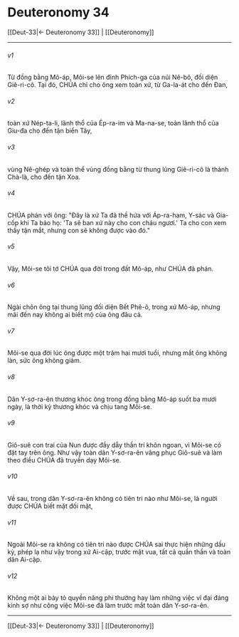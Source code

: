 # Deuteronomy 34

[[Deut-33|← Deuteronomy 33]] | [[Deuteronomy]]
***



###### v1 
Từ đồng bằng Mô-áp, Môi-se lên đỉnh Phích-ga của núi Nê-bô, đối diện Giê-ri-cô. Tại đó, CHÚA chỉ cho ông xem toàn xứ, từ Ga-la-át cho đến Đan, 

###### v2 
toàn xứ Nép-ta-li, lãnh thổ của Ép-ra-im và Ma-na-se, toàn lãnh thổ của Giu-đa cho đến tận biển Tây, 

###### v3 
vùng Nê-ghép và toàn thể vùng đồng bằng từ thung lũng Giê-ri-cô là thành Chà-là, cho đến tận Xoa. 

###### v4 
CHÚA phán với ông: "Đây là xứ Ta đã thề hứa với Áp-ra-ham, Y-sác và Gia-cốp khi Ta bảo họ: 'Ta sẽ ban xứ này cho con cháu ngươi.' Ta cho con xem thấy tận mắt, nhưng con sẽ không được vào đó." 

###### v5 
Vậy, Môi-se tôi tớ CHÚA qua đời trong đất Mô-áp, như CHÚA đã phán. 

###### v6 
Ngài chôn ông tại thung lũng đối diện Bết Phê-ô, trong xứ Mô-áp, nhưng mãi đến nay không ai biết mộ của ông đâu cả. 

###### v7 
Môi-se qua đời lúc ông được một trăm hai mươi tuổi, nhưng mắt ông không làn, sức ông không giảm. 

###### v8 
Dân Y-sơ-ra-ên thương khóc ông trong đồng bằng Mô-áp suốt ba mươi ngày, là thời kỳ thương khóc và chịu tang Môi-se. 

###### v9 
Giô-suê con trai của Nun được đầy dẫy thần trí khôn ngoan, vì Môi-se có đặt tay trên ông. Như vậy toàn dân Y-sơ-ra-ên vâng phục Giô-suê và làm theo điều CHÚA đã truyền dạy Môi-se. 

###### v10 
Về sau, trong dân Y-sơ-ra-ên không có tiên tri nào như Môi-se, là người được CHÚA biết mặt đối mặt, 

###### v11 
Ngoài Môi-se ra không có tiên tri nào được CHÚA sai thực hiện những dấu kỳ, phép lạ như vậy trong xứ Ai-cập, trước mặt vua, tất cả quần thần và toàn dân Ai-cập. 

###### v12 
Không một ai bày tỏ quyền năng phi thường hay làm những việc vĩ đại đáng kinh sợ như công việc Môi-se đã làm trước mắt toàn dân Y-sơ-ra-ên.

***
[[Deut-33|← Deuteronomy 33]] | [[Deuteronomy]]
